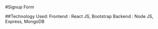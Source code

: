 #Signup Form 

##Technology Used:
Frontend : React JS, Bootstrap
Backend : Node JS, Express, MongoDB

